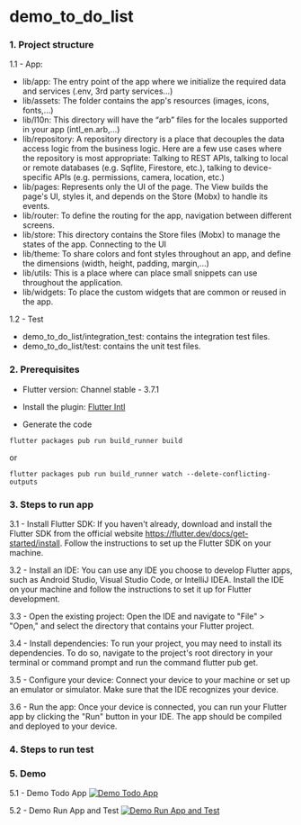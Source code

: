 # demo_to_do_list

### 1. Project structure

1.1 - App:
- lib/app: The entry point of the app where we initialize the required data and services (.env, 3rd party services…)
- lib/assets: The folder contains the app's resources (images, icons, fonts,...)
- lib/l10n: This directory will have the “arb” files for the locales supported in your app (intl_en.arb,...)
- lib/repository: A repository directory is a place that decouples the data access logic from the business logic.
Here are a few use cases where the repository is most appropriate: Talking to REST APIs, talking to local or remote databases (e.g. Sqflite, Firestore, etc.), talking to device-specific APIs (e.g. permissions, camera, location, etc.)
- lib/pages: Represents only the UI of the page. The View builds the page's UI, styles it, and depends on the Store (Mobx) to handle its events.
- lib/router: To define the routing for the app, navigation between different screens.
- lib/store: This directory contains the Store files (Mobx) to manage the states of the app. Connecting to the UI 
- lib/theme: To share colors and font styles throughout an app, and define the dimensions (width, height, padding, margin,...)
- lib/utils: This is a place where can place small snippets can use throughout the application.
- lib/widgets: To place the custom widgets that are common or reused in the app.

1.2 - Test
- demo_to_do_list/integration_test: contains the integration test files.
- demo_to_do_list/test: contains the unit test files.

### 2. Prerequisites

- Flutter version: Channel stable - 3.7.1

- Install the plugin: [Flutter Intl](https://plugins.jetbrains.com/plugin/13666-flutter-intl)

- Generate the code

```
flutter packages pub run build_runner build
```

or

```
flutter packages pub run build_runner watch --delete-conflicting-outputs
```

### 3. Steps to run app

3.1 - Install Flutter SDK: If you haven't already, download and install the Flutter SDK from the official website https://flutter.dev/docs/get-started/install. Follow the instructions to set up the Flutter SDK on your machine.

3.2 - Install an IDE: You can use any IDE you choose to develop Flutter apps, such as Android Studio, Visual Studio Code, or IntelliJ IDEA. Install the IDE on your machine and follow the instructions to set it up for Flutter development.

3.3 - Open the existing project: Open the IDE and navigate to "File" > "Open," and select the directory that contains your Flutter project.

3.4 - Install dependencies: To run your project, you may need to install its dependencies. To do so, navigate to the project's root directory in your terminal or command prompt and run the command flutter pub get.

3.5 - Configure your device: Connect your device to your machine or set up an emulator or simulator. Make sure that the IDE recognizes your device.

3.6 - Run the app: Once your device is connected, you can run your Flutter app by clicking the "Run" button in your IDE. The app should be compiled and deployed to your device.

### 4. Steps to run test



### 5. Demo

5.1 - Demo Todo App
[![Demo Todo App](https://i.ytimg.com/vi/cby823Nt3ZQ/maxresdefault.jpg)](https://www.youtube.com/watch?v=cby823Nt3ZQ "Demo Todo App")

5.2 - Demo Run App and Test
[![Demo Run App and Test](https://i.ytimg.com/vi/QlLwSf-YjHk/maxresdefault.jpg)](https://www.youtube.com/watch?v=QlLwSf-YjHk "Demo Run App and Test")
